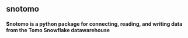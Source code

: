 ## snotomo 

#### Snotomo is a python package for connecting, reading, and writing data from the Tomo Snowflake datawarehouse 